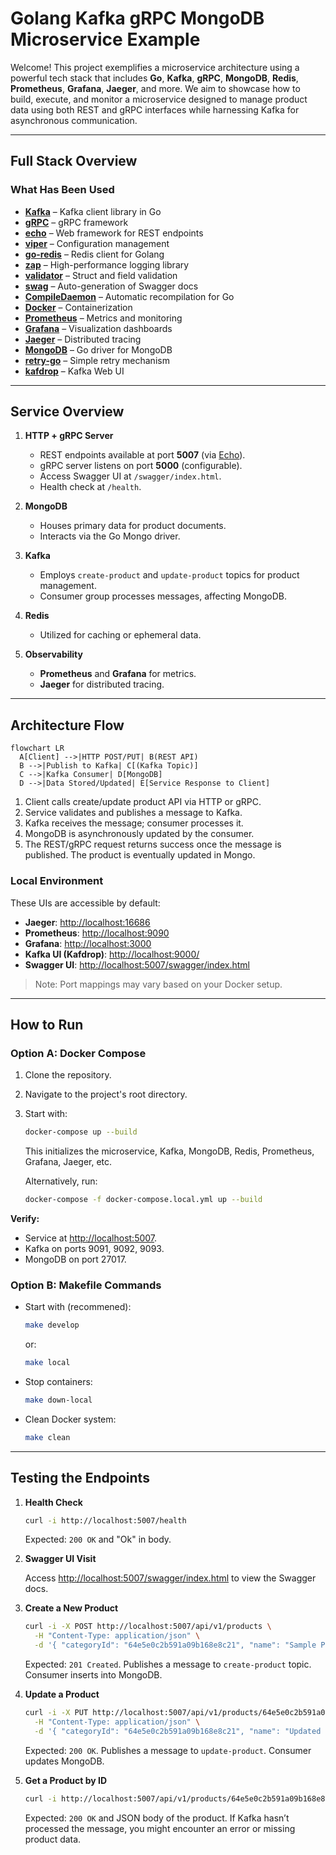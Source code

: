 # Golang Kafka gRPC MongoDB Microservice Example

Welcome! This project exemplifies a microservice architecture using a powerful tech stack that includes **Go**, **Kafka**, **gRPC**, **MongoDB**, **Redis**, **Prometheus**, **Grafana**, **Jaeger**, and more. We aim to showcase how to build, execute, and monitor a microservice designed to manage product data using both REST and gRPC interfaces while harnessing Kafka for asynchronous communication.

---

## Full Stack Overview

### What Has Been Used

- **[Kafka](https://github.com/segmentio/kafka-go)** – Kafka client library in Go
- **[gRPC](https://grpc.io/)** – gRPC framework
- **[echo](https://github.com/labstack/echo)** – Web framework for REST endpoints
- **[viper](https://github.com/spf13/viper)** – Configuration management
- **[go-redis](https://github.com/go-redis/redis)** – Redis client for Golang
- **[zap](https://github.com/uber-go/zap)** – High-performance logging library
- **[validator](https://github.com/go-playground/validator)** – Struct and field validation 
- **[swag](https://github.com/swaggo/swag)** – Auto-generation of Swagger docs
- **[CompileDaemon](https://github.com/githubnemo/CompileDaemon)** – Automatic recompilation for Go
- **[Docker](https://www.docker.com/)** – Containerization
- **[Prometheus](https://prometheus.io/)** – Metrics and monitoring
- **[Grafana](https://grafana.com/)** – Visualization dashboards
- **[Jaeger](https://www.jaegertracing.io/)** – Distributed tracing
- **[MongoDB](https://github.com/mongodb/mongo-go-driver)** – Go driver for MongoDB
- **[retry-go](https://github.com/avast/retry-go)** – Simple retry mechanism
- **[kafdrop](https://github.com/obsidiandynamics/kafdrop)** – Kafka Web UI

---

## Service Overview

1. **HTTP + gRPC Server**
   - REST endpoints available at port **5007** (via [Echo](https://echo.labstack.com/)).
   - gRPC server listens on port **5000** (configurable).
   - Access Swagger UI at `/swagger/index.html`.
   - Health check at `/health`.

2. **MongoDB**
   - Houses primary data for product documents.
   - Interacts via the Go Mongo driver.

3. **Kafka**
   - Employs `create-product` and `update-product` topics for product management.
   - Consumer group processes messages, affecting MongoDB.

4. **Redis**
   - Utilized for caching or ephemeral data.

5. **Observability**
   - **Prometheus** and **Grafana** for metrics.
   - **Jaeger** for distributed tracing.

---

## Architecture Flow

```mermaid
flowchart LR
  A[Client] -->|HTTP POST/PUT| B(REST API)
  B -->|Publish to Kafka| C[(Kafka Topic)]
  C -->|Kafka Consumer| D[MongoDB]
  D -->|Data Stored/Updated| E[Service Response to Client]
```

1. Client calls create/update product API via HTTP or gRPC.
2. Service validates and publishes a message to Kafka.
3. Kafka receives the message; consumer processes it.
4. MongoDB is asynchronously updated by the consumer.
5. The REST/gRPC request returns success once the message is published. The product is eventually updated in Mongo.

### Local Environment

These UIs are accessible by default:

- **Jaeger**: [http://localhost:16686](http://localhost:16686)
- **Prometheus**: [http://localhost:9090](http://localhost:9090)
- **Grafana**: [http://localhost:3000](http://localhost:3000)
- **Kafka UI (Kafdrop)**: [http://localhost:9000/](http://localhost:9000/)
- **Swagger UI**: [http://localhost:5007/swagger/index.html](http://localhost:5007/swagger/index.html)

> Note: Port mappings may vary based on your Docker setup.

---

## How to Run

### Option A: Docker Compose

1. Clone the repository.
2. Navigate to the project's root directory.
3. Start with:

   ```bash
   docker-compose up --build
   ```

   This initializes the microservice, Kafka, MongoDB, Redis, Prometheus, Grafana, Jaeger, etc.

   Alternatively, run:

   ```bash
   docker-compose -f docker-compose.local.yml up --build
   ```

**Verify:**

- Service at [http://localhost:5007](http://localhost:5007).
- Kafka on ports 9091, 9092, 9093.
- MongoDB on port 27017.

### Option B: Makefile Commands

- Start with (recommened): 

  ```bash
  make develop
  ```

  or:

  ```bash
  make local
  ```

- Stop containers:

  ```bash
  make down-local
  ```

- Clean Docker system:

  ```bash
  make clean
  ```

---

## Testing the Endpoints

1. **Health Check**

   ```bash
   curl -i http://localhost:5007/health
   ```

   Expected: `200 OK` and "Ok" in body.

2. **Swagger UI Visit**

   Access [http://localhost:5007/swagger/index.html](http://localhost:5007/swagger/index.html) to view the Swagger docs.

3. **Create a New Product**

   ```bash
   curl -i -X POST http://localhost:5007/api/v1/products \
     -H "Content-Type: application/json" \
     -d '{ "categoryId": "64e5e0c2b591a09b168e8c21", "name": "Sample Product", "description": "A test product", "price": 12.99, "quantity": 5, "rating": 7, "imageUrl": "https://example.com/img.jpg", "photos": ["https://example.com/img1.jpg", "https://example.com/img2.jpg"] }'
   ```

   Expected: `201 Created`. Publishes a message to `create-product` topic. Consumer inserts into MongoDB.

4. **Update a Product**

   ```bash
   curl -i -X PUT http://localhost:5007/api/v1/products/64e5e0c2b591a09b168e8c21 \
     -H "Content-Type: application/json" \
     -d '{ "categoryId": "64e5e0c2b591a09b168e8c21", "name": "Updated Product", "description": "Updated description", "price": 20.99, "quantity": 10, "rating": 9, "imageUrl": "https://example.com/new.jpg", "photos": ["https://example.com/new1.jpg", "https://example.com/new2.jpg"] }'
   ```

   Expected: `200 OK`. Publishes a message to `update-product`. Consumer updates MongoDB.

5. **Get a Product by ID**

   ```bash
   curl -i http://localhost:5007/api/v1/products/64e5e0c2b591a09b168e8c21
   ```

   Expected: `200 OK` and JSON body of the product. If Kafka hasn’t processed the message, you might encounter an error or missing product data.